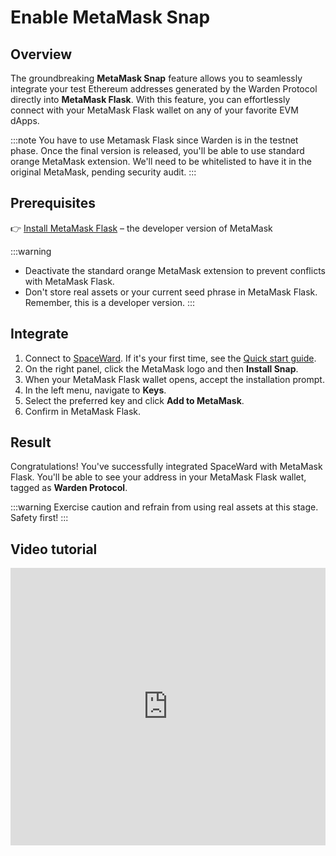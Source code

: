 ﻿---
sidebar_position: 10
---

# Enable MetaMask Snap

## Overview

The groundbreaking **MetaMask Snap** feature allows you to seamlessly integrate your test Ethereum addresses generated by the Warden Protocol directly into **MetaMask Flask**. With this feature, you can effortlessly connect with your MetaMask Flask wallet on any of your favorite EVM dApps.

:::note
You have to use Metamask Flask since Warden is in the testnet phase. Once the final version is released, you'll be able to use standard orange MetaMask extension. We'll need to be whitelisted to have it in the original MetaMask, pending security audit.
:::


## Prerequisites

👉 [Install MetaMask Flask](https://docs.metamask.io/snaps/get-started/install-flask/) – the developer version of MetaMask
    
:::warning
- Deactivate the standard orange MetaMask extension to prevent conflicts with MetaMask Flask.
- Don't store real assets or your current seed phrase in MetaMask Flask. Remember, this is a developer version.
:::

## Integrate

1. Connect to [SpaceWard](https://spaceward.buenavista.wardenprotocol.org). If it's your first time, see the [Quick start guide](quick-start).
2. On the right panel, click the MetaMask logo and then **Install Snap**.
3. When your MetaMask Flask wallet opens, accept the installation prompt.
4. In the left menu, navigate to **Keys**.
5. Select the preferred key and click **Add to MetaMask**.
6. Confirm in MetaMask Flask.

## Result

Congratulations! You've successfully integrated SpaceWard with MetaMask Flask. You'll be able to see your address in your MetaMask Flask wallet, tagged as **Warden Protocol**.

:::warning
Exercise caution and refrain from using real assets at this stage. Safety first!
:::

## Video tutorial

<iframe width="100%" height="444" src="https://www.youtube.com/embed/sTH6okVKvss?si=yTZns9n0r_3ZXdav" title="YouTube video player" frameborder="0" allow="accelerometer; autoplay; clipboard-write; encrypted-media; gyroscope; picture-in-picture; web-share" allowfullscreen></iframe>
